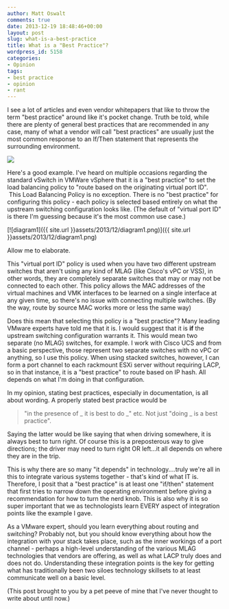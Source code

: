 ```yaml
---
author: Matt Oswalt
comments: true
date: 2013-12-19 18:48:46+00:00
layout: post
slug: what-is-a-best-practice
title: What is a "Best Practice"?
wordpress_id: 5158
categories:
- Opinion
tags:
- best practice
- opinion
- rant
---
```


I see a lot of articles and even vendor whitepapers that like to throw the term "best practice" around like it's pocket change. Truth be told, while there are plenty of general best practices that are recommended in any case, many of what a vendor will call "best practices" are usually just the most common response to an If/Then statement that represents the surrounding environment.

[![](https://i.chzbgr.com/maxW500/3164785920/hC56543CD/)](https://i.chzbgr.com/maxW500/3164785920/hC56543CD/)

Here's a good example. I've heard on multiple occasions regarding the standard vSwitch in VMWare vSphere that it is a "best practice" to set the load balancing policy to "route based on the originating virtual port ID".  This Load Balancing Policy is no exception. There is no "best practice" for configuring this policy - each policy is selected based entirely on what the upstream switching configuration looks like. (The default of "virtual port ID" is there I'm guessing because it's the most common use case.)

[![diagram1]({{ site.url }}assets/2013/12/diagram1.png)]({{ site.url }}assets/2013/12/diagram1.png)

Allow me to elaborate.

This "virtual port ID" policy is used when you have two different upstream switches that aren't using any kind of MLAG (like Cisco's vPC or VSS), in other words, they are completely separate switches that may or may not be connected to each other. This policy allows the MAC addresses of the virtual machines and VMK interfaces to be learned on a single interface at any given time, so there's no issue with connecting multiple switches. (By the way, route by source MAC works more or less the same way)

Does this mean that selecting this policy is a "best practice"? Many leading VMware experts have told me that it is. I would suggest that it is **if** the upstream switching configuration warrants it. This would mean two separate (no MLAG) switches, for example. I work with Cisco UCS and from a basic perspective, those represent two separate switches with no vPC or anything, so I use this policy. When using stacked switches, however, I can form a port channel to each rackmount ESXi server without requiring LACP, so in that instance, it is a "best practice" to route based on IP hash. All depends on what I'm doing in that configuration.

In my opinion, stating best practices, especially in documentation, is all about wording. A properly stated best practice would be 

> "in the presence of _ it is best to do _" etc. Not just "doing _ is a best practice".

Saying the latter would be like saying that when driving somewhere, it is always best to turn right. Of course this is a preposterous way to give directions; the driver may need to turn right OR left...it all depends on where they are in the trip.

This is why there are so many "it depends" in technology....truly we're all in this to integrate various systems together - that's kind of what IT is. Therefore, I posit that a "best practice" is at least one "if/then" statement that first tries to narrow down the operating environment before giving a recommendation for how to turn the nerd knob. This is also why it is so super important that we as technologists learn EVERY aspect of integration points like the example I gave.

As a VMware expert, should you learn everything about routing and switching? Probably not, but you should know everything about how the integration with your stack takes place, such as the inner workings of a port channel - perhaps a high-level understanding of the various MLAG technologies that vendors are offering, as well as what LACP truly does and does not do. Understanding these integration points is the key for getting what has traditionally been two siloes technology skillsets to at least communicate well on a basic level.

(This post brought to you by a pet peeve of mine that I've never thought to write about until now.)
